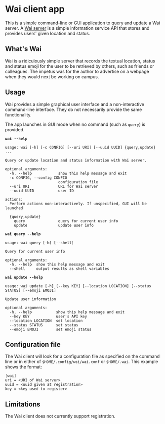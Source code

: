 # Wai client app

This is a simple command-line or GUI application to query and update a Wai
server.  A [Wai server](https://gitlab.com/dlek/wai-server) is a simple
information service API that stores and provides users' given location and
status.

## What's Wai

Wai is a ridiculously simple server that records the textual location, status
and status emoji for the user to be retrieved by others, such as friends or
colleagues.  The impetus was for the author to advertise on a webpage when
they would next be working on campus.

## Usage

Wai provides a simple graphical user interface and a non-interactive
command-line interface.  They do not necessarily provide the same
functionality.

The app launches in GUI mode when no command (such as `query`) is provided.

**`wai --help`**

```
usage: wai [-h] [-c CONFIG] [--uri URI] [--uuid UUID] {query,update} ...

Query or update location and status information with Wai server.

optional arguments:
  -h, --help            show this help message and exit
  -c CONFIG, --config CONFIG
                        configuration file
  --uri URI             URI for Wai server
  --uuid UUID           user ID

actions:
  Perform actions non-interactively. If unspecified, GUI will be launched

  {query,update}
    query               query for current user info
    update              update user info
```

**`wai query --help`**

```
usage: wai query [-h] [--shell]

Query for current user info

optional arguments:
  -h, --help  show this help message and exit
  --shell     output results as shell variables
```

**`wai update --help`**

```
usage: wai update [-h] [--key KEY] [--location LOCATION] [--status STATUS] [--emoji EMOJI]

Update user information

optional arguments:
  -h, --help           show this help message and exit
  --key KEY            user's API key
  --location LOCATION  set location
  --status STATUS      set status
  --emoji EMOJI        set emoji status
```

## Configuration file

The Wai client will look for a configuration file as specified on the command
line or in either of `$HOME/.config/wai/wai.conf` or `$HOME/.wai`.  This
example shows the format:

```
[wai]
uri = <URI of Wai server>
uuid = <uuid given at registration>
key = <key used to register>
```

## Limitations

The Wai client does not currently support registration.
